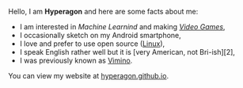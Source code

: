 [0]: https://hyperagon.itch.io/
[1]: https://www.linux.org/
[3]: https://www.speakmoreclearly.com/english-pronunciation-tips/the-difference-between-a-british-and-american-accent/
[3]: https://vimino.gitlab.io/
[4]: https://hyperagon.github.io/

Hello, I am **Hyperagon** and here are some facts about me:

- I am interested in *Machine Learnind* and making [*Video Games*][0],
- I occasionally sketch on my Android smartphone,
- I love and prefer to use open source ([Linux][1]),
- I speak English rather well but it is [very American, not Bri-ish][2],
- I was previously known as [Vimino][3].

You can view my website at [hyperagon.github.io][4].
